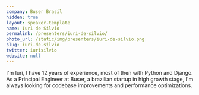 ```yaml
---
company: Buser Brasil
hidden: true
layout: speaker-template
name: Iuri de Silvio
permalink: /presenters/iuri-de-silvio/
photo_url: /static/img/presenters/iuri-de-silvio.png
slug: iuri-de-silvio
twitter: iurisilvio
website: null
---
```


I'm Iuri, I have 12 years of experience, most of then with Python and Django. As a Principal Engineer at Buser, a brazilian startup in high growth stage, I'm always looking for codebase improvements and performance optimizations.
